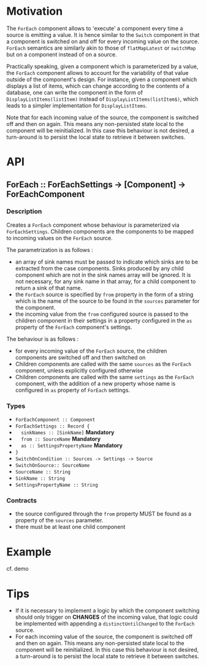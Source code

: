 # Motivation

The `ForEach` component allows to 'execute' a component every time a source is emitting a value. It is hence similar to the `Switch` component in that a component is switched on and off for every incoming value on the source. `ForEach` semantics are similarly akin to those of  `flatMapLatest` or `switchMap` but on a component instead of on a source.

Practically speaking, given a component which is parameterized by a value, the `ForEach` component allows to account for the variability of that value outside of the component's design.  For instance, given a component which displays a list of items, which can change according to the contents of a database, one can write the component in the form of `DisplayListItems(listItem)` instead of `DisplayListItems(listItem$)`, which leads to a simpler implementation for `DisplayListItems`.

Note that for each incoming value of the source, the component is switched off and then on again. This means any non-persisted state local to the component will be reinitialized. In this case this behaviour is not desired, a turn-around is to persist the local state to retrieve it between switches.

# API

## ForEach :: ForEachSettings -> [Component] -> ForEachComponent

### Description
Creates a `ForEach` component whose behaviour is parameterized via `ForEachSettings`. Children components are the components to be mapped to incoming values on the `ForEach` source.

The parametrization is as follows :

- an array of sink names must be passed to indicate which sinks are to be extracted from the case components. Sinks produced by any child component which are not in the sink names array will be ignored. It is not necessary, for any sink name in that array, for a child component to return a sink of that name.
- the `ForEach` source is specified by `from` property in the form of a string which is the name of the source to be found in the `sources` parameter for the component.
- the incoming value from the `from` configured source is passed to the children component in their settings in a property configured in the `as` property of the `ForEach` component's settings.

The behaviour is as follows :

- for every incoming value of the `ForEach` source, the children components are switched off and then switched on 
- Children components are called with the same `sources` as the `ForEach` component, unless explicitly configured otherwise
- Children components are called with the same `settings` as the `ForEach` component, with the addition of a new property whose name is configured in `as` property of `ForEach` settings.

### Types
- `ForEachComponent :: Component`
- `ForEachSettings :: Record {`
- `  sinkNames :: [SinkName]`  **Mandatory**
- `  from :: SourceName` **Mandatory**
- `  as :: SettingsPropertyName` **Mandatory**
- `}`
- `SwitchOnCondition :: Sources -> Settings -> Source`
- `SwitchOnSource:: SourceName`
- `SourceName :: String`
- `SinkName :: String`
- `SettingsPropertyName :: String`

### Contracts
- the source configured through the `from` property MUST be found as a property of the `sources` parameter.
- there must be at least one child component

# Example
cf. demo

# Tips
- If it is necessary to implement a logic by which the component switching should only trigger on **CHANGES** of the incoming value, that logic could be implemented with appending a `distinctUntilChanged` to the `ForEach` source.
- For each incoming value of the source, the component is switched off and then on again. This means any non-persisted state local to the component will be reinitialized. In this case this behaviour is not desired, a turn-around is to persist the local state to retrieve it between switches.

